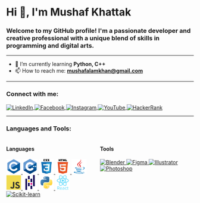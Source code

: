 <h1> Hi 👋, I'm Mushaf Khattak</h1>
<h3> Welcome to my GitHub profile! I'm a passionate developer and creative professional with a unique blend of skills in programming and digital arts.</h3>

---

- 🌱 I’m currently learning **Python, C++**
- 📫 How to reach me: **mushafalamkhan@gmail.com**

---

<h3 align="left">Connect with me:</h3>
<p align="left">
    <a href="https://linkedin.com/in/mushafkhan7" target="_blank">
        <img align="center" src="https://raw.githubusercontent.com/rahuldkjain/github-profile-readme-generator/master/src/images/icons/Social/linked-in-alt.svg" alt="LinkedIn" height="30" width="40" />
    </a>
    <a href="https://fb.com/mushafkhan07" target="_blank">
        <img align="center" src="https://raw.githubusercontent.com/rahuldkjain/github-profile-readme-generator/master/src/images/icons/Social/facebook.svg" alt="Facebook" height="30" width="40" />
    </a>
    <a href="https://instagram.com/mushafkhan7" target="_blank">
        <img align="center" src="https://raw.githubusercontent.com/rahuldkjain/github-profile-readme-generator/master/src/images/icons/Social/instagram.svg" alt="Instagram" height="30" width="40" />
    </a>
    <a href="https://www.youtube.com/c/https://www.youtube.com/channel/ucvnkm9g5cpn6ogpwt_q4epg" target="_blank">
        <img align="center" src="https://raw.githubusercontent.com/rahuldkjain/github-profile-readme-generator/master/src/images/icons/Social/youtube.svg" alt="YouTube" height="30" width="40" />
    </a>
    <a href="https://www.hackerrank.com/musaleh" target="_blank">
        <img align="center" src="https://raw.githubusercontent.com/rahuldkjain/github-profile-readme-generator/master/src/images/icons/Social/hackerrank.svg" alt="HackerRank" height="30" width="40" />
    </a>
</p>

---

<h3 align="left">Languages and Tools:</h3>
<div style="display: flex; justify-content: space-between;">
    <div style="flex: 1;">
        <h4>Languages</h4>
        <p align="left">
            <a href="https://www.cprogramming.com/" target="_blank" rel="noreferrer">
                <img src="https://raw.githubusercontent.com/devicons/devicon/master/icons/c/c-original.svg" alt="C" width="40" height="40"/>
            </a>
            <a href="https://www.w3schools.com/cpp/" target="_blank" rel="noreferrer">
                <img src="https://raw.githubusercontent.com/devicons/devicon/master/icons/cplusplus/cplusplus-original.svg" alt="C++" width="40" height="40"/>
            </a>
            <a href="https://www.w3schools.com/css/" target="_blank" rel="noreferrer">
                <img src="https://raw.githubusercontent.com/devicons/devicon/master/icons/css3/css3-original-wordmark.svg" alt="CSS3" width="40" height="40"/>
            </a>
            <a href="https://www.w3.org/html/" target="_blank" rel="noreferrer">
                <img src="https://raw.githubusercontent.com/devicons/devicon/master/icons/html5/html5-original-wordmark.svg" alt="HTML5" width="40" height="40"/>
            </a>
            <a href="https://www.java.com" target="_blank" rel="noreferrer">
                <img src="https://raw.githubusercontent.com/devicons/devicon/master/icons/java/java-original.svg" alt="Java" width="40" height="40"/>
            </a>
            <a href="https://developer.mozilla.org/en-US/docs/Web/JavaScript" target="_blank" rel="noreferrer">
                <img src="https://raw.githubusercontent.com/devicons/devicon/master/icons/javascript/javascript-original.svg" alt="JavaScript" width="40" height="40"/>
            </a>
            <a href="https://pandas.pydata.org/" target="_blank" rel="noreferrer">
                <img src="https://raw.githubusercontent.com/devicons/devicon/2ae2a900d2f041da66e950e4d48052658d850630/icons/pandas/pandas-original.svg" alt="Pandas" width="40" height="40"/>
            </a>
            <a href="https://www.python.org" target="_blank" rel="noreferrer">
                <img src="https://raw.githubusercontent.com/devicons/devicon/master/icons/python/python-original.svg" alt="Python" width="40" height="40"/>
            </a>
            <a href="https://reactjs.org/" target="_blank" rel="noreferrer">
                <img src="https://raw.githubusercontent.com/devicons/devicon/master/icons/react/react-original-wordmark.svg" alt="React" width="40" height="40"/>
            </a>
            <a href="https://scikit-learn.org/" target="_blank" rel="noreferrer">
                <img src="https://upload.wikimedia.org/wikipedia/commons/0/05/Scikit_learn_logo_small.svg" alt="Scikit-learn" width="40" height="40"/>
            </a>
        </p>
    </div>
    <div style="flex: 1;">
        <h4>Tools</h4>
        <p align="left">
            <a href="https://www.blender.org/" target="_blank" rel="noreferrer">
                <img src="https://download.blender.org/branding/community/blender_community_badge_white.svg" alt="Blender" width="40" height="40"/>
            </a>
            <a href="https://www.figma.com/" target="_blank" rel="noreferrer">
                <img src="https://www.vectorlogo.zone/logos/figma/figma-icon.svg" alt="Figma" width="40" height="40"/>
            </a>
            <a href="https://www.adobe.com/in/products/illustrator.html" target="_blank" rel="noreferrer">
                <img src="https://www.vectorlogo.zone/logos/adobe_illustrator/adobe_illustrator-icon.svg" alt="Illustrator" width="40" height="40"/>
            </a>
            <a href="https://www.photoshop.com/en" target="_blank" rel="noreferrer">
                <img src="https://www.adobe.com/cc-shared/assets/img/product-icons/svg/photoshop-64.svg" alt="Photoshop" width="40" height="40"/>
            </a>
            <a href="https://www.adobe.com/products/xd.html" target="_blank" rel="noreferrer">
                <img src="https://helpx.adobe.com/content/dam/help/mnemonics/xd_app_RGB_2017
